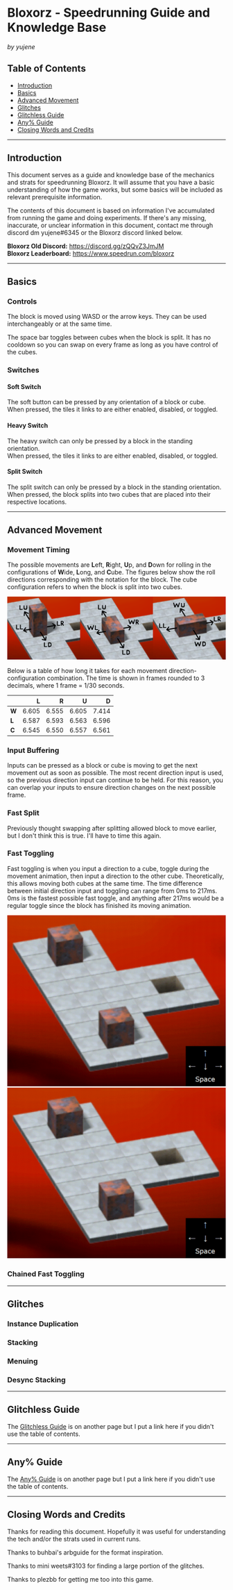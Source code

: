 # Bloxorz - Speedrunning Guide and Knowledge Base
_by yujene_

## Table of Contents
- [Introduction](#introduction)
- [Basics](#basics)
- [Advanced Movement](#advanced-movement)
- [Glitches](#glitches)
- [Glitchless Guide](https://github.com/yujene/bloxorzguide/blob/master/glitchless.md)
- [Any% Guide](https://github.com/yujene/bloxorzguide/blob/master/anypercent.md)
- [Closing Words and Credits](#closing-words-and-credits)

----

## Introduction
This document serves as a guide and knowledge base of the mechanics and strats for speedrunning Bloxorz. It will assume that you have a basic understanding of how the game works, but some basics will be included as relevant prerequisite information.

The contents of this document is based on information I've accumulated from running the game and doing experiments. If there's any missing, inaccurate, or unclear information in this document, contact me through discord dm yujene#6345 or the Bloxorz discord linked below.

**Bloxorz Old Discord:** https://discord.gg/zQQvZ3JmJM  
**Bloxorz Leaderboard:** https://www.speedrun.com/bloxorz

----
## Basics
### Controls
The block is moved using WASD or the arrow keys. They can be used interchangeably or at the same time.

The space bar toggles between cubes when the block is split. It has no cooldown so you can swap on every frame as long as you have control of the cubes.

### Switches
#### Soft Switch
The soft button can be pressed by any orientation of a block or cube.  
When pressed, the tiles it links to are either enabled, disabled, or toggled.

#### Heavy Switch
The heavy switch can only be pressed by a block in the standing orientation.  
When pressed, the tiles it links to are either enabled, disabled, or toggled.

#### Split Switch
The split switch can only be pressed by a block in the standing orientation.  
When pressed, the block splits into two cubes that are placed into their respective locations.

----
## Advanced Movement
### Movement Timing
The possible movements are **L**eft, **R**ight, **U**p, and **D**own for rolling in the configurations of **W**ide, **L**ong, and **C**ube. The figures below show the roll directions corresponding with the notation for the block. The cube configuration refers to when the block is split into two cubes.

![directions](images/movement/directions.png)

Below is a table of how long it takes for each movement direction-configuration combination. The time is shown in frames rounded to 3 decimals, where 1 frame = 1/30 seconds.

|     | L   | R   | U   | D   |
|-----|----:|----:|----:|----:|
|**W**|6.605|6.555|6.605|7.414|
|**L**|6.587|6.593|6.563|6.596|
|**C**|6.545|6.550|6.557|6.561|

### Input Buffering
Inputs can be pressed as a block or cube is moving to get the next movement out as soon as possible. The most recent direction input is used, so the previous direction input can continue to be held. For this reason, you can overlap your inputs to ensure direction changes on the next possible frame.

### Fast Split
Previously thought swapping after splitting allowed block to move earlier, but I don't think this is true. I'll have to time this again.

### Fast Toggling
Fast toggling is when you input a direction to a cube, toggle during the movement animation, then input a direction to the other cube. Theoretically, this allows moving both cubes at the same time. The time difference between initial direction input and toggling can range from 0ms to 217ms. 0ms is the fastest possible fast toggle, and anything after 217ms would be a regular toggle since the block has finished its moving animation.

![toggle](images/movement/toggle.gif)
![fasttoggle](images/movement/fasttoggle.gif)

### Chained Fast Toggling

----
## Glitches
### Instance Duplication
### Stacking
### Menuing
### Desync Stacking

----
## Glitchless Guide
The [Glitchless Guide](https://github.com/yujene/bloxorzguide/blob/master/glitchless.md) is on another page but I put a link here if you didn't use the table of contents.

----
## Any% Guide
The [Any% Guide](https://github.com/yujene/bloxorzguide/blob/master/anypercent.md) is on another page but I put a link here if you didn't use the table of contents.

----
## Closing Words and Credits
Thanks for reading this document. Hopefully it was useful for understanding the tech and/or the strats used in current runs.

Thanks to buhbai's arbguide for the format inspiration.

Thanks to mini weets#3103 for finding a large portion of the glitches.

Thanks to plezbb for getting me too into this game.
